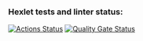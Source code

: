 ### Hexlet tests and linter status:
[![Actions Status](https://github.com/Semikx-x/frontend-project-11/actions/workflows/hexlet-check.yml/badge.svg)](https://github.com/Semikx-x/frontend-project-11/actions)
[![Quality Gate Status](https://sonarcloud.io/api/project_badges/measure?project=Semikx-x_frontend-project-11&metric=alert_status)](https://sonarcloud.io/summary/new_code?id=Semikx-x_frontend-project-11)